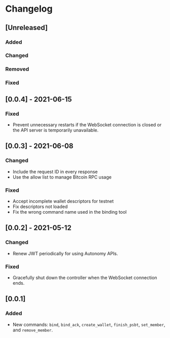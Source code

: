 # Changelog

## [Unreleased]

### Added 

### Changed

### Removed

### Fixed

## [0.0.4] - 2021-06-15

### Fixed

- Prevent unnecessary restarts if the WebSocket connection is closed or the API server is temporarily unavailable.

## [0.0.3] - 2021-06-08

### Changed

- Include the request ID in every response
- Use the allow list to manage Bitcoin RPC usage

### Fixed

- Accept incomplete wallet descriptors for testnet
- Fix descriptors not loaded
- Fix the wrong command name used in the binding tool

## [0.0.2] - 2021-05-12

### Changed

- Renew JWT periodically for using Autonomy APIs.

### Fixed

- Gracefully shut down the controller when the WebSocket connection ends.

## [0.0.1]

### Added

- New commands: `bind`, `bind_ack`, `create_wallet`, `finish_psbt`, `set_member`, and `remove_member`.
